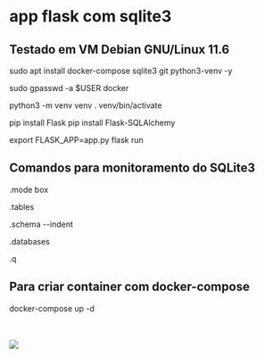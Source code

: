 # app flask com sqlite3

## Testado em VM Debian GNU/Linux 11.6

sudo apt install docker-compose sqlite3 git python3-venv -y

sudo gpasswd -a $USER docker

python3 -m venv venv
. venv/bin/activate

pip install Flask
pip install Flask-SQLAlchemy

export FLASK_APP=app.py
flask run


## Comandos para monitoramento do SQLite3

.mode box

.tables

.schema --indent

.databases

.q


## Para criar container com docker-compose

docker-compose up -d

<br><br><img src="https://picx.zhimg.com/v2-f2b9b6ff6320f38cf67c903cd2bffd19_720w.jpg?source=172ae18b">

